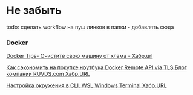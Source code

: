 # Не забыть

todo: сделать workflow на пуш линков в папки - добавлять сюда
### Docker

[Docker Tips- Очистите свою машину от хлама - Хабр.url](https://habr.com/ru/post/486200/) 



 [Как сэкономить на покупке ноутбука Docker Remote API via TLS Блог компании RUVDS.com Хабр.URL](https://habr.com/ru/company/ruvds/blog/524424/) 



 [Настройка окружения в CLI. WSL Windows Terminal Хабр.URL](https://habr.com/ru/post/481746/) 
